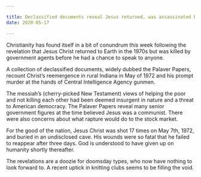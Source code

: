 ```yaml
---

title: Declassified documents reveal Jesus returned, was assassinated by CIA
date: 2020-05-17

---
```


Christianity has found itself in a bit of conundrum this week following the revelation that Jesus Christ returned to Earth in the 1970s but was killed by government agents before he had a chance to speak to anyone.

A collection of declassified documents, widely dubbed the Palaver Papers, recount Christ’s reemergence in rural Indiana in May of 1972 and his prompt murder at the hands of Central Intelligence Agency gunmen.

The messiah’s (cherry-picked New Testament) views of helping the poor and not killing each other had been deemed insurgent in nature and a threat to American democracy. The Palaver Papers reveal many senior government figures at the time believed Jesus was a communist. There were also concerns about what rapture would do to the stock market.

For the good of the nation, Jesus Christ was shot 17 times on May 7th, 1972, and buried in an undisclosed cave. His wounds were so fatal that he failed to reappear after three days. God is understood to have given up on humanity shortly thereafter.

The revelations are a doozie for doomsday types, who now have nothing to look forward to. A recent uptick in knitting clubs seems to be filling the void.